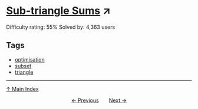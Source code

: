 # [Sub-triangle Sums](https://projecteuler.net/problem=150) ↗️

Difficulty rating: 55%
Solved by: 4,363 users
## Tags

- [optimisation](../tags/optimisation.md)
- [subset](../tags/subset.md)
- [triangle](../tags/triangle.md)



---

[↑ Main Index](../README.md)


<div align=center><a href='149.md'>← Previous</a> &nbsp;&nbsp; &nbsp;&nbsp;  <a href='151.md'>Next →</a></div>
